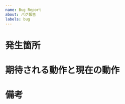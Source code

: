 ```yaml
---
name: Bug Report
about: バグ報告
labels: bug
---
```


<!-- 注: 発生したバグに関する既存の問題がないか検索してください。 -->

# 発生箇所

<!-- バグの発生する箇所を記載してください。 -->

# 期待される動作と現在の動作

<!-- 期待していた動作を簡潔に説明してください。 -->
<!-- 発生している問題を簡潔に説明してください。 -->

# 備考

<!-- 考えられる解決策やその他備考を記載してください。 -->

<!--
例: 問題の再現手順：
1. この環境で...
1. この設定で...
1. '...' を実行
1. エラーを確認...
-->

<!--
例:
- OS: Ubuntu 20.04
- Node: 13.14.0
- npm: 7.6.3
-->
